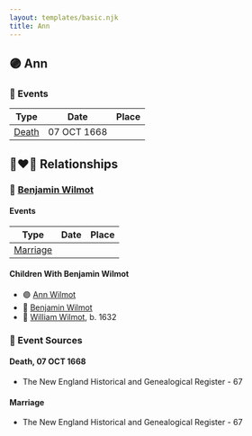 ```yaml
---
layout: templates/basic.njk
title: Ann
---
```

## 🟣 Ann

### 📆 Events

Type | Date | Place
------ | ------ | ------
[Death](#event-8b0b0da3-8b20-42ea-8da3-c7ee2b053ff0) | 07 OCT 1668 |

## 👩‍❤️‍👨 Relationships

### 🔵 [Benjamin Wilmot](/people/6/61915340)

#### Events

Type | Date | Place
------ | ------ | ------
[Marriage](#event-53a74b8e-8adb-4069-8f4e-c5caae0228c0) |  |
#### Children With Benjamin Wilmot
* 🟣 [Ann Wilmot](/people/5/51633864)
* 🔵 [Benjamin Wilmot](/people/4/47740032)
* 🔵 [William Wilmot](/people/4/47205976), b. 1632
### 📰 Event Sources

#### <a id="event-8b0b0da3-8b20-42ea-8da3-c7ee2b053ff0"></a> Death, 07 OCT 1668
* The New England Historical and Genealogical Register  - 67
#### <a id="event-53a74b8e-8adb-4069-8f4e-c5caae0228c0"></a> Marriage
* The New England Historical and Genealogical Register  - 67
